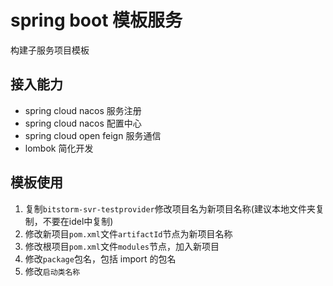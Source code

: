 # spring boot 模板服务

构建子服务项目模板

## 接入能力

* spring cloud nacos 服务注册
* spring cloud nacos 配置中心
* spring cloud open feign 服务通信
* lombok 简化开发

## 模板使用

1. 复制`bitstorm-svr-testprovider`修改项目名为新项目名称(建议本地文件夹复制，不要在idel中复制)
2. 修改新项目`pom.xml`文件`artifactId`节点为新项目名称 
3. 修改根项目`pom.xml`文件`modules`节点，加入新项目
4. 修改`package`包名，包括 import 的包名 
5. 修改`启动类名称`